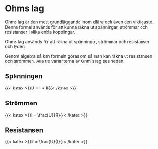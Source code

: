 # Ohms lag

Ohms lag är den mest grundläggande inom ellära och även den viktigaste. Denna formel
används för att kunna räkna ut spänningar, strömmar och resistanser i olika enkla
kopplingar.

Ohms lag används för att räkna ut spänningar,
strömmar och resistanser och lyder:

Genom algebra så kan formeln göras om så man kan
räkna ut resistansen och strömmen. Alla tre
varianterna av Ohm´s lag ses nedan.

## Spänningen
{{< katex >}}U = I * R{{< /katex >}} 

## Strömmen
{{< katex >}}I = \frac{U}{R}{{< /katex >}}

## Resistansen
{{< katex >}}R = \frac{U}{I}{{< /katex >}}

